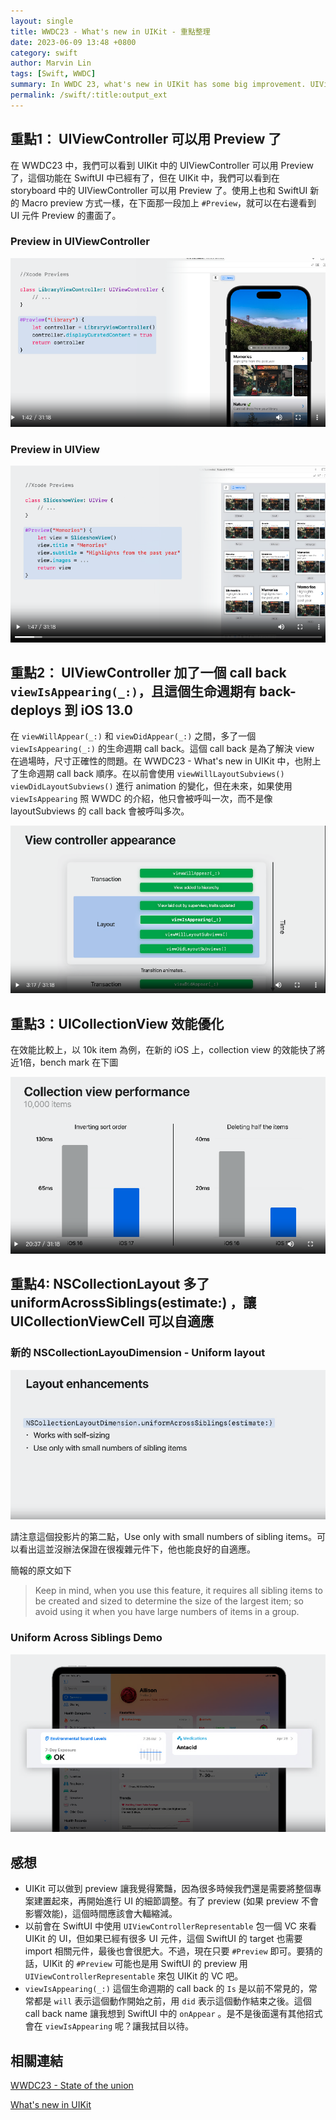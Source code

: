 ```yaml
---
layout: single
title: WWDC23 - What's new in UIKit - 重點整理
date: 2023-06-09 13:48 +0800
category: swift
author: Marvin Lin
tags: [Swift, WWDC]
summary: In WWDC 23, what's new in UIKit has some big improvement. UIViewController has preview feature. UIViewController has a new life cycle call back viewIsAppearing(_:). UICollectionView performance is improved in iOS 17, NSCollectionLayout has self sizing features.
permalink: /swift/:title:output_ext
---
```


## 重點1： UIViewController 可以用 Preview 了

在 WWDC23 中，我們可以看到 UIKit 中的 UIViewController 可以用 Preview 了，這個功能在 SwiftUI 中已經有了，但在 UIKit 中，我們可以看到在 storyboard 中的 UIViewController 可以用 Preview 了。使用上也和 SwiftUI 新的 Macro preview 方式一樣，在下面那一段加上 `#Preview`，就可以在右邊看到 UI 元件 Preview 的畫面了。

### Preview in UIViewController

![Preview in UIVC](/assets/swift/wwdc23/uikit_preview_uiviewcontroller.png)

### Preview in UIView

![Preview in UIVC](/assets/swift/wwdc23/uikit_preview_uiview.png)

## 重點2： UIViewController 加了一個 call back `viewIsAppearing(_:)`，且這個生命週期有 back-deploys 到 iOS 13.0

在 `viewWillAppear(_:)` 和 `viewDidAppear(_:)` 之間，多了一個 `viewIsAppearing(_:)` 的生命週期 call back。這個 call back 是為了解決 view 在過場時，尺寸正確性的問題。在 WWDC23 - What's new in UIKit 中，也附上了生命週期 call back 順序。在以前會使用 `viewWillLayoutSubviews()` `viewDidLayoutSubviews()` 進行 animation 的變化，但在未來，如果使用 `viewIsAppearing` 照 WWDC 的介紹，他只會被呼叫一次，而不是像 layoutSubviews 的 call back 會被呼叫多次。

![view is appearing](/assets/swift/wwdc23/view_is_appearing.png)

## 重點3：UICollectionView 效能優化

在效能比較上，以 10k item 為例，在新的 iOS 上，collection view 的效能快了將近1倍，bench mark 在下圖

![collection view performance](/assets/swift/wwdc23/collection_view_performance.png)

## 重點4: NSCollectionLayout 多了 uniformAcrossSiblings(estimate:) ，讓 UICollectionViewCell 可以自適應

### 新的 NSCollectionLayouDimension - Uniform layout

![layout in uniform layout](/assets/swift/wwdc23/uniform_layout.png)

請注意這個投影片的第二點，Use only with small numbers of sibling items。可以看出這並沒辦法保證在很複雜元件下，他也能良好的自適應。

簡報的原文如下

>  Keep in mind, when you use this feature, it requires all sibling items to be created and sized to determine the size of the largest item; so avoid using it when you have large numbers of items in a group.

### Uniform Across Siblings Demo

![layout in uniform demo](/assets/swift/wwdc23/uniform_layout_demo.png)

## 感想

- UIKit 可以做到 preview 讓我覺得驚豔，因為很多時候我們還是需要將整個專案建置起來，再開始進行 UI 的細節調整。有了 preview (如果 preview 不會影響效能)，這個時間應該會大輻縮減。
- 以前會在 SwiftUI 中使用 `UIViewControllerRepresentable` 包一個 VC 來看 UIKit 的 UI，但如果已經有很多 UI 元件，這個 SwiftUI 的 target 也需要 import 相關元件，最後也會很肥大。不過，現在只要 `#Preview` 即可。要猜的話，UIKit 的 `#Preview` 可能也是用 SwiftUI 的 preview 用 `UIViewControllerRepresentable` 來包 UIKit 的 VC 吧。
- `viewIsAppearing(_:)` 這個生命週期的 call back 的 `Is` 是以前不常見的，常常都是 `will` 表示這個動作開始之前，用 `did` 表示這個動作結束之後。這個 call back name 讓我想到 SwiftUI 中的 `onAppear` 。是不是後面還有其他招式會在 `viewIsAppearing` 呢？讓我拭目以待。

## 相關連結

[WWDC23 - State of the union](https://moonandeye.github.io/swift/wwdc23-state-union.html)

[What's new in UIKit](https://developer.apple.com/videos/play/wwdc2023/10055/)